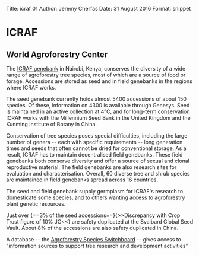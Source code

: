 Title:   icraf 01
Author: Jeremy Cherfas
Date:   31 August 2016
Format: snippet

# ICRAF
## World Agroforestry Center

The [ICRAF genebank][worldagroforestry] in Nairobi, Kenya, conserves the diversity of a wide range of agroforestry tree species, most of which are a source of food or forage. Accessions are stored as seed and in field genebanks in the regions where ICRAF works.

The seed genebank currently holds almost 5400 accessions of about 150 species. Of these, information on 4300 is available through Genesys. Seed is maintained in an active collection at 4°C, and for long-term conservation ICRAF works with the Millennium Seed Bank in the United Kingdom and the Kunming Institute of Botany in China.

Conservation of tree species poses special difficulties, including the large number of genera -- each with specific requirements -- long generation times and seeds that often cannot be dried for conventional storage. As a result, ICRAF has to maintain decentralised field genebanks. These field genebanks both conserve diversity and offer a source of sexual and clonal reproductive material. The field genebanks are also research sites for evaluation and characterisation. Overall, 60 diverse tree and shrub species are maintained in field genebanks spread across 16 countries.

The seed and field genebank supply germplasm for ICRAF's research to domesticate some species, and to others wanting access to agroforestry plant genetic resources.

Just over {==3% of the seed accessions==}{>>Discrepancy with Crop Trust figure of 10% JC<<} are safety duplicated at the Svalbard Global Seed Vault. About 8% of the accessions are also safety duplicated in China.

A database -- the [Agroforestry Species Switchboard][worldagroforestry 2] -- gives access to "information sources to support tree research and development activities"

[worldagroforestry]: http://www.worldagroforestry.org/products/grunew/
[worldagroforestry 2]: http://www.worldagroforestry.org/products/switchboard/index.php/name_like/Acacia/
